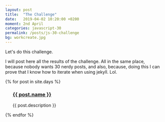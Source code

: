```yaml
---
layout: post
title:  "The Challenge"
date:   2019-04-02 10:20:00 +0200
moment: 2nd April
categories: javascript-30
permalink: /posts/js-30-challenge
bg: workcreate.jpg
---
```


Let's do this challenge.

I will post here all the results of the challenge.
All in the same place, because nobody wants 30 nerdy posts, and also, because, doing this I can prove that I know how to iterate when using jekyll. Lol.

{% for post in site.days %}
  <ul>
    <li style="list-style-type: none">
      <h3><a href="{{ post.url | relative_url }}">{{ post.name }}</a></h3><p>{{ post.description }}</p>
    </li>
  </ul>
{% endfor %}
